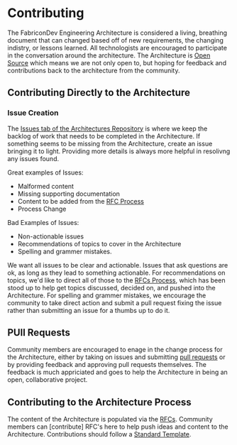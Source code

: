 # Contributing

The FabriconDev Engineering Architecture is considered a living, breathing document that can changed based off of new requirements, the changing indistry, or lessons learned. All technologists are encouraged to participate in the conversation around the architecture. The Architecture is [Open Source][open source] which means we are not only open to, but hoping for feedback and contributions back to the architecture from the community.

## Contributing Directly to the Architecture

### Issue Creation

The [Issues tab of the Architectures Repository][issues] is where we keep the backlog of work that needs to be completed in the Architecture. If something seems to be missing from the Architecture, create an issue bringing it to light. Providing more details is always more helpful in resolivng any issues found.

Great examples of Issues:

* Malformed content
* Missing supporting documentation
* Content to be added from the [RFC Process][rfcs]
* Process Change

Bad Examples of Issues:

* Non-actionable issues
* Recommendations of topics to cover in the Architecture
* Spelling and grammer mistakes.

We want all issues to be clear and actionable. Issues that ask questions are ok, as long as they lead to something actionable. For recommendations on topics, we'd like to direct all of those to the [RFCs Process][rfcs], which has been stood up to help get topics discussed, decided on, and pushed into the Architecture. For spelling and grammer mistakes, we encourage the community to take direct action and submit a pull request fixing the issue rather than submitting an issue for a thumbs up to do it.

## PUll Requests

Community members are encouraged to enage in the change process for the Architecture, either by taking on issues and submitting [pull requests][pulls] or by providing feedback and approving pull requests themselves. The feedback is much appriciated and goes to help the Architecture in being an open, collaborative project.

## Contributing to the Architecture Process

The content of the Architecture is populated via the [RFCs][rfcs].  Community members can [contribute] RFC's here to help push ideas and content to the Architecture. Contributions should follow a [Standard Template][template].

[open source]: https://en.wikipedia.org/wiki/Open-source_software
[issues]: https://github.com/FabriconDev/FabriconArchitecutre/issues
[pulls]: https://github.com/FabriconDev/FabriconArchitecutre/pulls
[rfcs]: https://github.com/FabriconDev/FabriconArchitecutre/tree/main/RFCs
[template]: https://github.com/FabriconDev/FabriconArchitecutre/blob/main/standard-template.md
